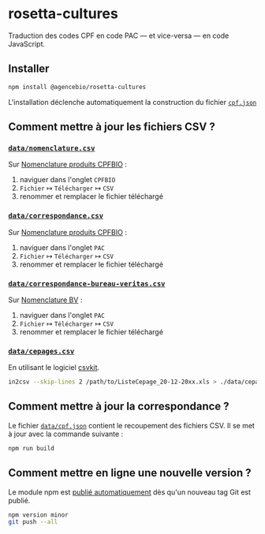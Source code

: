 # rosetta-cultures

Traduction des codes CPF en code PAC — et vice-versa — en code JavaScript.

## Installer

```sh
npm install @agencebio/rosetta-cultures
```

L'installation déclenche automatiquement la construction du fichier [`cpf.json`](#comment-mettre-à-jour-la-correspondance)

## Comment mettre à jour les fichiers CSV ?

### [`data/nomenclature.csv`](data/nomenclature.csv)

Sur [Nomenclature produits CPFBIO][nomenclature-cpf] :
1. naviguer dans l'onglet `CPFBIO`
2. `Fichier` ↦ `Télécharger` ↦ `CSV`
3. renommer et remplacer le fichier téléchargé

### [`data/correspondance.csv`](data/correspondance.csv)

Sur [Nomenclature produits CPFBIO][nomenclature-cpf] :
1. naviguer dans l'onglet `PAC`
2. `Fichier` ↦ `Télécharger` ↦ `CSV`
3. renommer et remplacer le fichier téléchargé

### [`data/correspondance-bureau-veritas.csv`](data/correspondance-bureau-veritas.csv)

Sur [Nomenclature BV][correspondance-bv] :
1. naviguer dans l'onglet `PAC`
2. `Fichier` ↦ `Télécharger` ↦ `CSV`
3. renommer et remplacer le fichier téléchargé

### [`data/cepages.csv`](data/cepages.cssv)

En utilisant le logiciel [csvkit](https://csvkit.readthedocs.io/).

```sh
in2csv --skip-lines 2 /path/to/ListeCepage_20-12-20xx.xls > ./data/cepages.csv
```

## Comment mettre à jour la correspondance ?

Le fichier [`data/cpf.json`](data/cpf.json) contient le recoupement des fichiers CSV. Il se met à jour avec la commande suivante :

```sh
npm run build
```

## Comment mettre en ligne une nouvelle version ?

Le module npm est [publié automatiquement][action] dès qu'un nouveau tag Git est publié.

```sh
npm version minor
git push --all
```

[nomenclature-cpf]: https://docs.google.com/spreadsheets/d/1q_AS0MNpAXBWrZX_bbKJ6-5oP2wi5N6o/edit
[correspondance-bv]: https://docs.google.com/spreadsheets/d/1xP3OTG_1MTWl6zEfgi080_xB3l8UyVnC/edit
[action]: .github/workflows/npm-publish.yml
